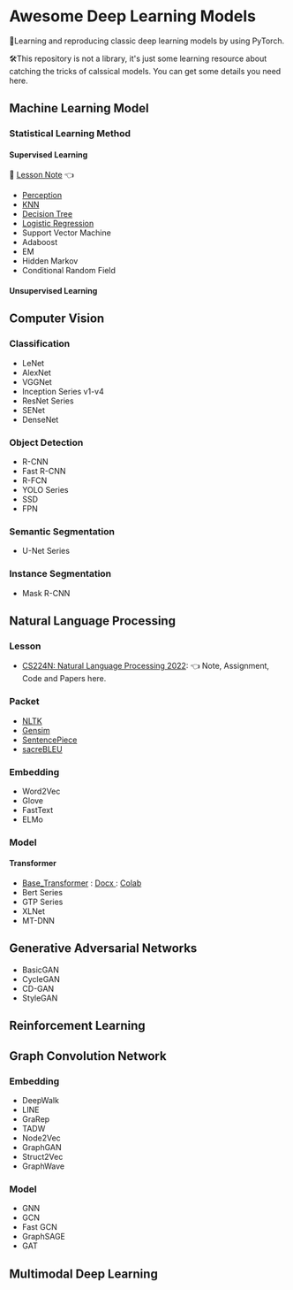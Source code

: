 # Awesome Deep Learning Models

🤩Learning and reproducing classic deep learning models by using PyTorch.

🛠This repository is not a library, it's just some learning resource about catching the tricks of calssical models. You can get some details you need here. 

## Machine Learning Model

### Statistical Learning Method

#### Supervised Learning
📗 [Lesson Note](https://blog.creativecc.cn/posts/Lesson-Statistical-Learning-Method.html) 👈 

- [Perception](./Models/Statistical-Learning-Method/perception.py)
- [KNN](./Models/Statistical-Learning-Method/knn.py)
- [Decision Tree](./Models/Statistical-Learning-Method/decision_tree.py)
- [Logistic Regression](./Models/Statistical-Learning-Method/logistic_regression.py)
- Support Vector Machine
- Adaboost
- EM
- Hidden Markov
- Conditional Random Field

#### Unsupervised Learning

## Computer Vision

### Classification

- LeNet
- AlexNet
- VGGNet
- Inception Series v1-v4
- ResNet Series
- SENet
- DenseNet



### Object Detection

- R-CNN
- Fast R-CNN
- R-FCN
- YOLO Series
- SSD
- FPN



### Semantic Segmentation

- U-Net Series



### Instance Segmentation

- Mask R-CNN



## Natural Language Processing

### Lesson
- [CS224N: Natural Language Processing 2022](./Docx/CS224N): 👈 Note, Assignment, Code and Papers here.

### Packet
- [NLTK](https://www.nltk.org/)
- [Gensim](https://radimrehurek.com/gensim/intro.html)
- [SentencePiece](https://github.com/google/sentencepiece)
- [sacreBLEU](https://github.com/mjpost/sacreBLEU)

### Embedding

- Word2Vec
- Glove
- FastText
- ELMo



### Model

#### Transformer

- [Base_Transformer](./Models/Transformer/base_transformer.py) : [Docx ](./Docx/Transformer/base_transformer.md) : [Colab](https://colab.research.google.com/drive/1avycotLAFcgXUP1qTk0bSX_jVGhjtZaV?usp=sharing)
- Bert Series
- GTP Series
- XLNet
- MT-DNN



## Generative Adversarial Networks

- BasicGAN
- CycleGAN
- CD-GAN
- StyleGAN



## Reinforcement Learning



## Graph Convolution Network

### Embedding

- DeepWalk
- LINE
- GraRep
- TADW
- Node2Vec
- GraphGAN
- Struct2Vec
- GraphWave



### Model

- GNN
- GCN
- Fast GCN
- GraphSAGE
- GAT



## Multimodal Deep Learning
